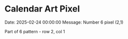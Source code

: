 # Calendar Art Pixel

Date: 2025-02-24 00:00:00
Message: Number 6 pixel (2,1)

Part of 6 pattern - row 2, col 1
